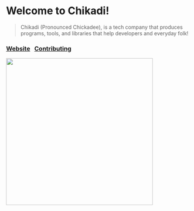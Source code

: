 # Welcome to Chikadi!

> Chikadi (Pronounced Chickadee), is a tech company that produces programs, tools, and libraries that help developers and everyday folk!

### [Website](http://chikadi.github.io)&nbsp;&nbsp;&nbsp;[Contributing](https://github.com/chikadi/chikadi/contributing.md)
<p><img src='https://raw.githubusercontent.com/chikadi/chikadi/master/chikadi.jpg' height='400' width='400'></p>
